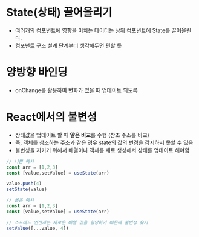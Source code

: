 # State(상태) 끌어올리기
- 여러개의 컴포넌트에 영향을 미치는 데이터는 상위 컴포넌트에 State를 끌어올린다.
- 컴포넌트 구조 설계 단계부터 생각해두면 편할 듯

# 양방향 바인딩
- onChange를 활용하여 변화가 있을 때 업데이트 되도록

# React에서의 불변성
- 상태값을 업데이트 할 때 **얕은 비교**를 수행 (참조 주소를 비교)
- 즉, 객체를 참조하는 주소가 같은 경우 state의 값의 변경을 감지하지 못할 수 있음
- 불변성을 지키기 위해서 배열이나 객체를 새로 생성해서 상태를 업데이트 해야함

```jsx
// 나쁜 예시
const arr = [1,2,3]
const [value,setValue] = useState(arr)

value.push(4)
setState(value)

// 옳은 예시
const arr = [1,2,3]
const [value,setValue] = useState(arr)

// 스프레드 연산자는 새로운 배열 값을 할당하기 때문에 불변성 유지
setValue([...value, 4])
```